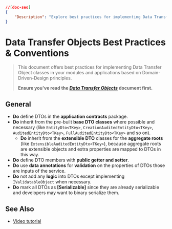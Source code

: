 ```json
//[doc-seo]
{
    "Description": "Explore best practices for implementing Data Transfer Objects in your applications, guided by Domain-Driven Design principles."
}
```

# Data Transfer Objects Best Practices & Conventions

> This document offers best practices for implementing Data Transfer Object classes in your modules and applications based on Domain-Driven-Design principles.
>
> **Ensure you've read the [*Data Transfer Objects*](../domain-driven-design/data-transfer-objects.md) document first.**

## General

* **Do** define DTOs in the **application contracts** package.
* **Do** inherit from the pre-built **base DTO classes** where possible and necessary (like `EntityDto<TKey>`, `CreationAuditedEntityDto<TKey>`, `AuditedEntityDto<TKey>`, `FullAuditedEntityDto<TKey>` and so on).
  * **Do** inherit from the **extensible DTO** classes for the **aggregate roots** (like `ExtensibleAuditedEntityDto<TKey>`), because aggregate roots are extensible objects and extra properties are mapped to DTOs in this way.
* **Do** define DTO members with **public getter and setter**.
* **Do** use **data annotations** for **validation** on the properties of DTOs those are inputs of the service.
* **Do** not add any **logic** into DTOs except implementing `IValidatableObject` when necessary.
* **Do** mark all DTOs as **[Serializable]** since they are already serializable and developers may want to binary serialize them.

## See Also

* [Video tutorial](https://abp.io/video-courses/essentials/data-transfer-objects)